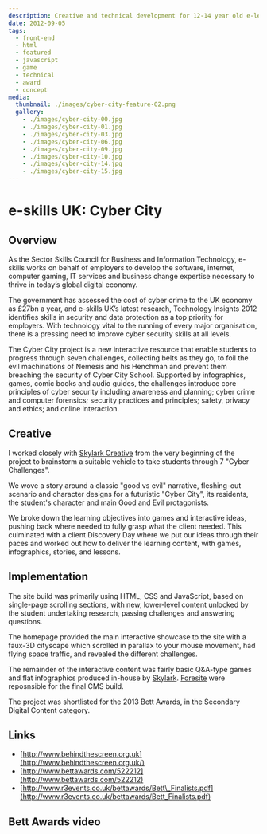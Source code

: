 ```yaml
---
description: Creative and technical development for 12-14 year old e-learning project
date: 2012-09-05
tags:
  - front-end
  - html
  - featured
  - javascript
  - game
  - technical
  - award
  - concept
media:
  thumbnail: ./images/cyber-city-feature-02.png
  gallery:
    - ./images/cyber-city-00.jpg
    - ./images/cyber-city-01.jpg
    - ./images/cyber-city-03.jpg
    - ./images/cyber-city-06.jpg
    - ./images/cyber-city-09.jpg
    - ./images/cyber-city-10.jpg
    - ./images/cyber-city-14.jpg
    - ./images/cyber-city-15.jpg
---
```


# e-skills UK: Cyber City

## Overview

As the Sector Skills Council for Business and Information Technology, e-skills works on behalf of employers to develop the software, internet, computer gaming, IT services and business change expertise necessary to thrive in today’s global digital economy.

The government has assessed the cost of cyber crime to the UK economy as £27bn a year, and e-skills UK’s latest research, Technology Insights 2012 identifies skills in security and data protection as a top priority for employers. With technology vital to the running of every major organisation, there is a pressing need to improve cyber security skills at all levels.

The Cyber City project is a new interactive resource that enable students to progress through seven challenges, collecting belts as they go, to foil the evil machinations of Nemesis and his Henchman and prevent them breaching the security of Cyber City School. Supported by infographics, games, comic books and audio guides, the challenges introduce core principles of cyber security including awareness and planning; cyber crime and computer forensics; security practices and principles; safety, privacy and ethics; and online interaction.

## Creative

I worked closely with [Skylark Creative](http://www.skylarkcreative.co.uk/blog/2012/02/10/e-skills-uk/) from the very beginning of the project to brainstorm a suitable vehicle to take students through 7 "Cyber Challenges".

We wove a story around a classic "good vs evil" narrative, fleshing-out scenario and character designs for a futuristic "Cyber City", its residents, the student's character and main Good and Evil protagonists.

We broke down the learning objectives into games and interactive ideas, pushing back where needed to fully grasp what the client needed. This culminated with a client Discovery Day where we put our ideas through their paces and worked out how to deliver the learning content, with games, infographics, stories, and lessons.

## Implementation

The site build was primarily using HTML, CSS and JavaScript, based on single-page scrolling sections, with new, lower-level  content unlocked by the student undertaking research, passing challenges and answering questions.

The homepage provided the main interactive showcase to the site with a faux-3D cityscape which scrolled in parallax to your mouse movement, had flying space traffic, and revealed the different challenges.

The remainder of the interactive content was fairly basic Q&A-type games and flat infographics produced in-house by [Skylark](http://www.skylarkcreative.co.uk/). [Foresite](http://www.fsite.com/home) were reposnsible for the final CMS build.

The project was shortlisted for the 2013 Bett Awards, in the Secondary Digital Content category.

## Links

- [http://www.behindthescreen.org.uk](http://www.behindthescreen.org.uk/)
- [http://www.bettawards.com/522212](http://www.bettawards.com/522212)
- [http://www.r3events.co.uk/bettawards/Bett\_Finalists.pdf](http://www.r3events.co.uk/bettawards/Bett_Finalists.pdf)

## Bett Awards video
